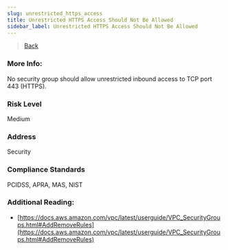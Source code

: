 ```yaml
---
slug: unrestricted_https_access
title: Unrestricted HTTPS Access Should Not Be Allowed
sidebar_label: Unrestricted HTTPS Access Should Not Be Allowed
---
```

> [Back](../../ec2monitoring)

### More Info:
No security group should allow unrestricted inbound access to TCP port 443 (HTTPS).

### Risk Level
Medium

### Address
Security

### Compliance Standards
PCIDSS, APRA, MAS, NIST

### Additional Reading:
- [https://docs.aws.amazon.com/vpc/latest/userguide/VPC_SecurityGroups.html#AddRemoveRules](https://docs.aws.amazon.com/vpc/latest/userguide/VPC_SecurityGroups.html#AddRemoveRules) 
